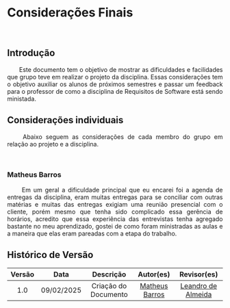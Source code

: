 # Considerações Finais
<br>

## Introdução

<p align="justify">
&emsp;&emsp;Este documento tem o objetivo de mostrar as dificuldades e facilidades que  grupo teve em realizar o projeto da disciplina. Essas considerações tem o objetivo auxiliar os alunos de próximos semestres e passar um feedback para o professor de como a disciplina de Requisitos de Software está sendo ministada.
</p>

## Considerações individuais

<p align="justify">
&emsp;&emsp; Abaixo seguem as considerações de cada membro do grupo em relação ao projeto e a disciplina.
</p>

<br>

### Matheus Barros

<p align="justify">
&emsp;&emsp; Em um geral a dificuldade principal que eu encarei foi a agenda de entregas da disciplina, eram muitas entregas para se conciliar com outras matérias e muitas das entregas exigiam uma reunião presencial com o cliente, porém mesmo que tenha sido complicado essa gerência de horários, acredito que essa experiência das entrevistas tenha agregado bastante no meu aprendizado, gostei de como foram ministradas as aulas e a maneira que elas eram pareadas com a etapa do trabalho. 

<br>

## Histórico de Versão

| Versão |    Data    |                  Descrição                  |                       Autor(es)                        |                        Revisor(es)                         |
| :----: | :--------: | :-----------------------------------------: | :------------------------------------------------: | :----------------------------------------------------: |
|  1.0   | 09/02/2025 | Criação do Documento | [Matheus Barros](https://github.com/Ninja-Haiyai) |[Leandro de Almeida](https://github.com/leomitx10)| 